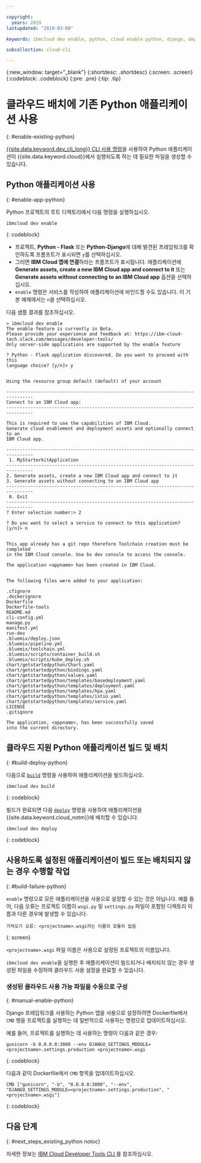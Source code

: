 ```yaml
---

copyright:
  years: 2019
lastupdated: "2019-03-08"

keywords: ibmcloud dev enable, python, cloud enable python, django, deploy python, build python, python debug, python troubleshoot, python cloud help

subcollection: cloud-cli

---
```


{:new_window: target="_blank"}
{:shortdesc: .shortdesc}
{:screen: .screen}
{:codeblock: .codeblock}
{:pre: .pre}
{:tip: .tip}

# 클라우드 배치에 기존 Python 애플리케이션 사용
{: #enable-existing-python}

[{{site.data.keyword.dev_cli_long}} CLI 사용 명령](/docs/cli/idt?topic=cloud-cli-idt-cli#enable)을 사용하여 Python 애플리케이션이 {{site.data.keyword.cloud}}에서 실행되도록 하는 데 필요한 파일을 생성할 수 있습니다.

## Python 애플리케이션 사용
{: #enable-app-python}

Python 프로젝트의 루트 디렉토리에서 다음 명령을 실행하십시오.
```
ibmcloud dev enable
```
{: codeblock}

* 프로젝트, **Python - Flask** 또는 **Python-Django**에 대해 발견된 프레임워크를 확인하도록 프롬프트가 표시되면 `y`를 선택하십시오. 
* 그러면 **IBM Cloud 앱에 연결**하라는 프롬프트가 표시됩니다. 애플리케이션에 **Generate assets, create a new IBM Cloud app and connect to it** 또는 **Generate assets without connecting to an IBM Cloud app** 옵션을 선택하십시오.
* `enable` 명령은 서비스를 작성하여 애플리케이션에 바인드할 수도 있습니다. 이 기본 예제에서는 `n`을 선택하십시오.

다음 샘플 결과를 참조하십시오.
```
> ibmcloud dev enable
The enable feature is currently in Beta.
Please provide your experience and feedback at: https://ibm-cloud-tech.slack.com/messages/developer-tools/
Only server-side applications are supported by the enable feature

? Python - Flask application discovered. Do you want to proceed with this
language choice? [y/n]> y


Using the resource group default (default) of your account

--------------------------------------------------------------------------------
Connect to an IBM Cloud app:
--------------------------------------------------------------------------------

This is required to use the capabilities of IBM Cloud.
Generate cloud enablement and deployment assets and optionally connect to an
IBM Cloud app.

--------------------------------------------------------------------------------
 1. MyStarterkitApplication
--------------------------------------------------------------------------------
2. Generate assets, create a new IBM Cloud app and connect to it
3. Generate assets without connecting to an IBM Cloud app
--------------------------------------------------------------------------------
 0. Exit
--------------------------------------------------------------------------------
? Enter selection number:> 2

? Do you want to select a service to connect to this application? [y/n]> n


This app already has a git repo therefore Toolchain creation must be completed
in the IBM Cloud console. Use bx dev console to access the console.

The application <appname> has been created in IBM Cloud.


The following files were added to your application:

.cfignore
.dockerignore
Dockerfile
Dockerfile-tools
README.md
cli-config.yml
manage.py
manifest.yml
run-dev
.bluemix/deploy.json
.bluemix/pipeline.yml
.bluemix/toolchain.yml
.bluemix/scripts/container_build.sh
.bluemix/scripts/kube_deploy.sh
chart/getstartedpython/Chart.yaml
chart/getstartedpython/bindings.yaml
chart/getstartedpython/values.yaml
chart/getstartedpython/templates/basedeployment.yaml
chart/getstartedpython/templates/deployment.yaml
chart/getstartedpython/templates/hpa.yaml
chart/getstartedpython/templates/istio.yaml
chart/getstartedpython/templates/service.yaml
LICENSE
.gitignore

The application, <appname>, has been successfully saved
into the current directory.
```

## 클라우드 지원 Python 애플리케이션 빌드 및 배치
{: #build-deploy-python}

다음으로 [`build`](/docs/cli/idt?topic=cloud-cli-idt-cli#build) 명령을 사용하여 애플리케이션을 빌드하십시오.
```
ibmcloud dev build
```
{: codeblock}

빌드가 완료되면 다음 [`deploy`](/docs/cli/idt?topic=cloud-cli-idt-cli#deploy) 명령을 사용하여 애플리케이션을 {{site.data.keyword.cloud_notm}}에 배치할 수 있습니다.
```
ibmcloud dev deploy
```
{: codeblock}

## 사용하도록 설정된 애플리케이션이 빌드 또는 배치되지 않는 경우 수행할 작업
{: #build-failure-python}

`enable` 명령으로 모든 애플리케이션을 사용으로 설정할 수 있는 것은 아닙니다. 예를 들어, 다음 오류는 프로젝트 이름이 `wsgi.py` 및 `settings.py` 파일이 포함된 디렉토리 이름과 다른 경우에 발생할 수 있습니다.
```
가져오기 오류: <projectname>.wsgi라는 이름의 모듈이 없음
```
{: screen}

`<projectname>.wsgi` 파일 이름은 사용으로 설정된 프로젝트의 이름입니다.

`ibmcloud dev enable`을 실행한 후 애플리케이션이 빌드되거나 배치되지 않는 경우 생성된 파일을 수정하여 클라우드 사용 설정을 완료할 수 있습니다.

### 생성된 클라우드 사용 가능 파일을 수동으로 구성
{: #manual-enable-python}

Django 프레임워크를 사용하는 Python 앱을 사용으로 설정하려면 Dockerfile에서 `CMD` 행을 프로젝트를 실행하는 데 일반적으로 사용하는 명령으로 업데이트하십시오.

예를 들어, 프로젝트를 실행하는 데 사용하는 명령이 다음과 같은 경우:
```
gunicorn -b 0.0.0.0:3000 --env DJANGO_SETTINGS_MODULE=<projectname>.settings.production <projectname>.wsgi
```
{: codeblock}

다음과 같이 Dockerfile에서 `CMD` 항목을 업데이트하십시오.
```
CMD ["gunicorn", "-b", "0.0.0.0:3000", "--env", "DJANGO_SETTINGS_MODULE=<projectname>.settings.production", "<projectname>.wsgi"]
```
{: codeblock}

## 다음 단계
{: #next_steps_existing_python notoc}

자세한 정보는 [IBM Cloud Developer Tools CLI ](/docs/cli/idt?topic=cloud-cli-idt-cli#idt-cli)를 참조하십시오.
